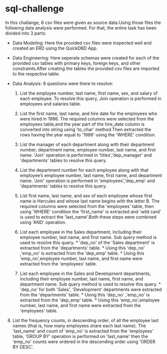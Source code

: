 # sql-challenge
In this challange, 6 csv files were given as source data.Using those files the following data analysis were performed.
For that, the entire task has been divided into  3 parts:
* Data Modeling:
   Here the provided csv files were inspected well and created an ERD using the QuickDBD App.
* Data Engineering:
   Here seperate schemas were created for each of the provided csv tables with primary keys, foreign keys, and other constraints.After creating the tables the provided csv files are imported to the respective table.

* Data Analysis:
  8 questions were there to resolve:

  1. List the employee number, last name, first name, sex, and salary of each employee.
               To resolve this query, Join operation is performed in employees and salaries table.

  2. List the first name, last name, and hire date for the employees who were hired in 1986.
               The required columns were selected from the employees table,and the year part of the hire_date column is converted into string using 'to_char' method.Then extracted the rows having the year equal 
               to '1986' using the 'WHERE' condition.

  3. List the manager of each department along with their department number, department name, employee number, last name, and first name.
               'Join' operation is performed  in 'titles','dep_manager' and 'departments' tables to resolve this query.

  4. List the department number for each employee along with that employee’s employee number, last name, first name, and department name.
              'Join' operation is performed  in 'employees','dep_emp' and 'departments' tables to resolve this query.

  5. List first name, last name, and sex of each employee whose first name is Hercules and whose last name begins with the letter B.
               The required columns were selected from the 'employees' table, then using 'WHERE' condition the 'first_name' is extracted and 'wild card' is used to extract the 'last_name'.Both these steps were                     combined using 'AND' operation.

  6. List each employee in the Sales department, including their employee number, last name, and first name.
               Sub query method is used to resolve this query.
                * 'dep_no' of the 'Sales department' is extracted from the 'departments' table.
                * Using this 'dep_no' ,'emp_no' is extracted from the 'dep_emp' table.
                * Using this 'emp_no',employee number, last name, and first name were extracted from the 'employees' table.
  7. List each employee in the Sales and Development departments, including their employee number, last name, first name, and department name.
               Sub query method is used to resolve this query.
                * 'dep_no' for both 'Sales', 'Development' departments were extracted from the 'departments' table.
                * Using this 'dep_no' ,'emp_no' is extracted from the 'dep_emp' table.
                * Using this 'emp_no',employee number, last name, and first name were extracted from the 'employees' table.

 8. List the frequency counts, in descending order, of all the employee last names (that is, how many employees share each last name).
                 The 'last_name' and count of 'emp_no' is extracted from the 'employees' table, 'GROUP BY' operation is performed on 'last_name' then the 'emp_no' counts were ordered in the descending order using
                 'ORDER BY   DESC'.


  
